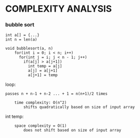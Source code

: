 # COMPLEXITY ANALYSIS

### bubble sort

    int a[] = {...}
    int n = len(a)
    
    void bubblesort(a, n)
        for(int i = 0; i < n; i++)
          for(int j = i; j < n - 1; j++)
            if(a[j] > a[j+1])
              int temp = a[j]
              a[j] = a[j+1]
              a[j+1] = temp

loop:

    passes n + n-1 + n-2 ... + 1 = n(n+1)/2 times
            
        time complexity: O(n^2)
            shifts quadratically based on size of input array
        
int temp:
    
        space complexity = O(1)
            does not shift based on size of input array
    
  
